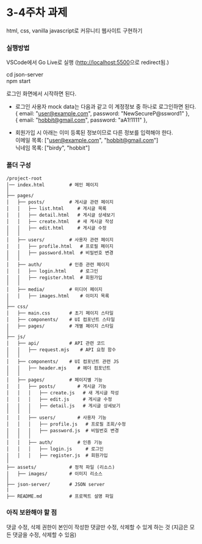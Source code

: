 # 3-4주차 과제 
html, css, vanilla javascript로 커뮤니티 웹사이트 구현하기

### 실행방법
VSCode에서 Go Live로 실행 ([http://localhost:5500](http://localhost:5500)으로 redirect됨.)  


cd json-server  
npm start


로그인 화면에서 시작하면 된다.  
- 로그인 사용자 mock data는 다음과 같고 이 계정정보 중 하나로 로그인하면 된다.  
        { email: "user@example.com", password: "NewSecureP@ssword1" },  
        { email: "hobbit@gmail.com", password: "aA1!1111" },   


- 회원가입 시 아래는 이미 등록된 정보이므로 다른 정보를 입력해야 한다.  
이메일 목록: ["user@example.com", "hobbit@gmail.com"]  
닉네임 목록: ["birdy", "hobbit"]



### 폴더 구성
``` 
/project-root  
│── index.html         # 메인 페이지  
│  
├── pages/              
│   ├── posts/         # 게시글 관련 페이지  
│   │   ├── list.html     # 게시글 목록  
│   │   ├── detail.html   # 게시글 상세보기  
│   │   ├── create.html   # 새 게시글 작성  
│   │   ├── edit.html     # 게시글 수정  
│   │  
│   ├── users/         # 사용자 관련 페이지  
│   │   ├── profile.html   # 프로필 페이지  
│   │   ├── password.html  # 비밀번호 변경  
│   │  
│   ├── auth/          # 인증 관련 페이지  
│   │   ├── login.html     # 로그인  
│   │   ├── register.html  # 회원가입  
│   │  
│   ├── media/         # 미디어 페이지  
│   │   ├── images.html    # 이미지 목록  
│  
├── css/                 
│   ├── main.css       # 초기 페이지 스타일 
│   ├── components/    # UI 컴포넌트 스타일  
│   ├── pages/         # 개별 페이지 스타일  
│  
├── js/                   
│   ├── api/           # API 관련 코드  
│   │   ├── request.mjs    # API 요청 함수  
│   │  
│   ├── components/    # UI 컴포넌트 관련 JS  
│   │   ├── header.mjs    # 헤더 컴포넌트  
│   │  
│   ├── pages/         # 페이지별 기능  
│   │   ├── posts/        # 게시글 기능  
│   │   │   ├── create.js   # 새 게시글 작성  
│   │   │   ├── edit.js     # 게시글 수정  
│   │   │   ├── detail.js   # 게시글 상세보기  
│   │   │  
│   │   ├── users/        # 사용자 기능  
│   │   │   ├── profile.js   # 프로필 조회/수정  
│   │   │   ├── password.js  # 비밀번호 변경  
│   │   │  
│   │   ├── auth/         # 인증 기능  
│   │   │   ├── login.js     # 로그인  
│   │   │   ├── register.js  # 회원가입  
│  
├── assets/            # 정적 파일 (리소스)  
│   ├── images/        # 이미지 리소스   
│  
├── json-server/       # JSON server  
|  
├── README.md          # 프로젝트 설명 파일  

```
 

### 아직 보완해야 할 점 

댓글 수정, 삭제 권한이 본인이 작성한 댓글만 수정, 삭제할 수 있게 하는 것
(지금은 모든 댓글을 수정, 삭제할 수 있음)




